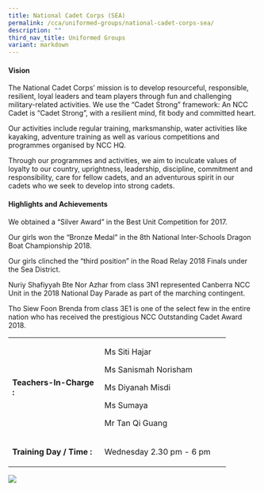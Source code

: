 ```yaml
---
title: National Cadet Corps (SEA)
permalink: /cca/uniformed-groups/national-cadet-corps-sea/
description: ""
third_nav_title: Uniformed Groups
variant: markdown
---
```

<h4><strong>Vision</strong></h4>
<p>The National Cadet Corps’ mission is to develop resourceful, responsible, resilient, loyal leaders and team players through fun and challenging military-related activities. We use the “Cadet Strong” framework: An NCC Cadet is “Cadet Strong”, with a resilient mind, fit body and committed heart.</p>
<p>Our activities include regular training, marksmanship, water activities like kayaking, adventure training as well as various competitions and programmes organised by NCC HQ.</p>
<p>Through our programmes and activities, we aim to inculcate values of loyalty to our country, uprightness, leadership, discipline, commitment and responsibility, care for fellow cadets, and an&nbsp;adventurous spirit in our cadets who we seek to develop into strong cadets.</p>
<h4><strong>Highlights and Achievements</strong></h4>
<p>We obtained a “Silver Award” in the Best Unit Competition for 2017.</p>
<p>Our girls won the “Bronze Medal” in the 8th National Inter-Schools Dragon Boat Championship 2018.</p>
<p>Our girls clinched the “third position” in the Road Relay 2018 Finals under the Sea District.</p>
<p>Nuriy Shafiyyah Bte Nor Azhar from class 3N1 represented Canberra NCC Unit in the 2018 National Day Parade as part of the marching contingent.</p>
<p>Tho Siew Foon Brenda from class 3E1 is one of the select few in the entire nation who has received the prestigious NCC Outstanding Cadet Award 2018.</p>
<table border="0" cellpadding="10">
<tbody>
<tr>
<td width="170">
<p><strong>Teachers-In-Charge :</strong></p>
</td>
<td width="237">
<p>Ms Siti Hajar</p>
<p>Ms Sanismah Norisham</p>
<p>Ms Diyanah Misdi</p>
<p>Ms Sumaya</p>
<p>Mr Tan Qi Guang</p>
</td>
</tr>
<tr>
<td>
<p><strong>Training Day / Time :</strong></p>
</td>
<td>
<p>Wednesday 2.30 pm - 6 pm</p>
</td>
</tr>
</tbody>
</table>

![](/images/nccsea.png)